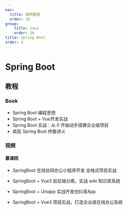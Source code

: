 ```yaml
---
nav:
  title: 简明教程
  order: 10
group:
	title: Java
	order: 20
title: Spring Boot
order: 4
---
```


# Spring Boot

## 教程

### Book

- Spring Boot 编程思想
- Spring Boot + Vue开发实战
- Spring Boot 实战：从 0 开始动手搭建企业级项目
- 疯狂 Spring Boot 终极讲义

### 视频

#### 慕课网

- SpringBoot 在线协同办公小程序开发 全栈式项目实战
- SpringBoot + Vue3 前后端分离，实战 wiki 知识库系统
- SpringBoot + Uniapp 实战开发仿抖音App

- SpringBoot + Vue3 项目实战，打造企业级在线办公系统

  

  
